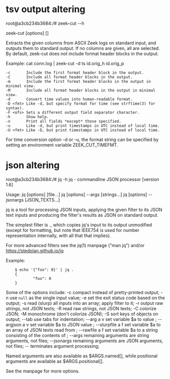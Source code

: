 # tsv output altering
root@a3cb234b3684:/# zeek-cut --h

zeek-cut [options] [<columns>]

Extracts the given columns from ASCII Zeek logs on standard input, and outputs
them to standard output. If no columns are given, all are selected.
By default, zeek-cut does not include format header blocks in the output.

Example: cat conn.log | zeek-cut -d ts id.orig_h id.orig_p

    -c       Include the first format header block in the output.
    -C       Include all format header blocks in the output.
    -m       Include the first format header blocks in the output in minimal view.
    -M       Include all format header blocks in the output in minimal view.
    -d       Convert time values into human-readable format.
    -D <fmt> Like -d, but specify format for time (see strftime(3) for syntax).
    -F <ofs> Sets a different output field separator character.
    -h       Show help.
    -n       Print all fields *except* those specified.
    -u       Like -d, but print timestamps in UTC instead of local time.
    -U <fmt> Like -D, but print timestamps in UTC instead of local time.

For time conversion option -d or -u, the format string can be specified by
setting an environment variable ZEEK_CUT_TIMEFMT.

# json altering
root@a3cb234b3684:/# jq -h
jq - commandline JSON processor [version 1.6]

Usage:  jq [options] <jq filter> [file...]
        jq [options] --args <jq filter> [strings...]
        jq [options] --jsonargs <jq filter> [JSON_TEXTS...]

jq is a tool for processing JSON inputs, applying the given filter to
its JSON text inputs and producing the filter's results as JSON on
standard output.

The simplest filter is ., which copies jq's input to its output
unmodified (except for formatting, but note that IEEE754 is used
for number representation internally, with all that that implies).

For more advanced filters see the jq(1) manpage ("man jq")
and/or https://stedolan.github.io/jq

Example:

        $ echo '{"foo": 0}' | jq .
        {
                "foo": 0
        }

Some of the options include:
  -c               compact instead of pretty-printed output;
  -n               use `null` as the single input value;
  -e               set the exit status code based on the output;
  -s               read (slurp) all inputs into an array; apply filter to it;
  -r               output raw strings, not JSON texts;
  -R               read raw strings, not JSON texts;
  -C               colorize JSON;
  -M               monochrome (don't colorize JSON);
  -S               sort keys of objects on output;
  --tab            use tabs for indentation;
  --arg a v        set variable $a to value <v>;
  --argjson a v    set variable $a to JSON value <v>;
  --slurpfile a f  set variable $a to an array of JSON texts read from <f>;
  --rawfile a f    set variable $a to a string consisting of the contents of <f>;
  --args           remaining arguments are string arguments, not files;
  --jsonargs       remaining arguments are JSON arguments, not files;
  --               terminates argument processing;

Named arguments are also available as $ARGS.named[], while
positional arguments are available as $ARGS.positional[].

See the manpage for more options.

